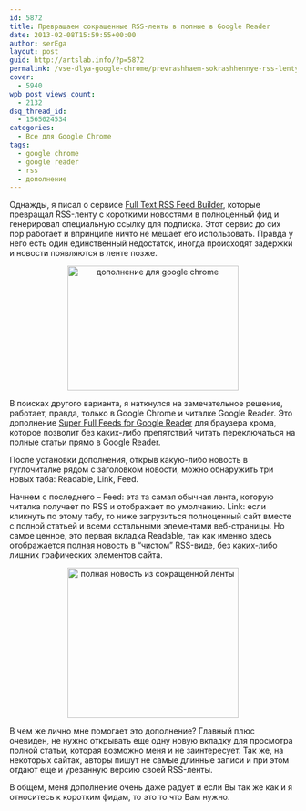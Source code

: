 ```yaml
---
id: 5872
title: Превращаем сокращенные RSS-ленты в полные в Google Reader
date: 2013-02-08T15:59:55+00:00
author: serEga
layout: post
guid: http://artslab.info/?p=5872
permalink: /vse-dlya-google-chrome/prevrashhaem-sokrashhennye-rss-lenty-v-polnye-v-google-reader/
cover:
  - 5940
wpb_post_views_count:
  - 2132
dsq_thread_id:
  - 1565024534
categories:
  - Все для Google Chrome
tags:
  - google chrome
  - google reader
  - rss
  - дополнение
---
```

Однажды, я писал о сервисе [Full Text RSS Feed Builder](http://artslab.info/onlayn-servisyi/prevrashhaem-sokrashhennyj-rss-feed-v-polnyj/), которые превращал RSS-ленту с короткими новостями в полноценный фид и генерировал специальную ссылку для подписка. Этот сервис до сих пор работает и впринципе ничто не мешает его использовать. Правда у него есть один единственный недостаток, иногда происходят задержки и новости появляются в ленте позже. 

<center>
  <a href="http://img.artslab.info/korotkii_rssfeed.jpg"><img src="http://img.artslab.info/korotkii_rssfeed-300x219.jpg" alt="дополнение для google chrome" title="korotkii_rssfeed" width="300" height="219" class="aligncenter size-medium wp-image-5937" srcset="http://img.artslab.info/korotkii_rssfeed-300x219.jpg 300w, http://img.artslab.info/korotkii_rssfeed.jpg 715w" sizes="(max-width: 300px) 100vw, 300px" /></a>
</center>

В поисках другого варианта, я наткнулся на замечательное решение, работает, правда, только в Google Chrome и читалке Google Reader. Это дополнение [Super Full Feeds for Google Reader](https://chrome.google.com/webstore/detail/super-full-feeds-for-goog/khbjahpecnkenngkidhioicnfpakihgo) для браузера хрома, которое позволит без каких-либо препятствий читать переключаться на полные статьи прямо в Google Reader.

<!--more-->

После установки дополнения, открыв какую-либо новость в гуглочиталке рядом с заголовком новости, можно обнаружить три новых таба: Readable, Link, Feed.
  
Начнем с последнего &#8211; Feed: эта та самая обычная лента, которую читалка получает по RSS и отображает по умолчанию. Link: если кликнуть по этому табу, то ниже загрузиться полноценный сайт вместе с полной статьей и всеми остальными элементами веб-страницы. Но самое ценное, это первая вкладка Readable, так как именно здесь отображается полная новость в &#8220;чистом&#8221; RSS-виде, без каких-либо лишних графических элементов сайта.

<center>
  <a href="http://img.artslab.info/polnaya_rss_lenta_saita.jpg"><img src="http://img.artslab.info/polnaya_rss_lenta_saita-300x264.jpg" alt="полная новость из сокращенной ленты" title="polnaya_rss_lenta_saita" width="300" height="264" class="aligncenter size-medium wp-image-5939" srcset="http://img.artslab.info/polnaya_rss_lenta_saita-300x264.jpg 300w, http://img.artslab.info/polnaya_rss_lenta_saita.jpg 875w" sizes="(max-width: 300px) 100vw, 300px" /></a>
</center>

В чем же лично мне помогает это дополнение? Главный плюс очевиден, не нужно открывать еще одну новую вкладку для просмотра полной статьи, которая возможно меня и не заинтересует. Так же, на некоторых сайтах, авторы пишут не самые длинные записи и при этом отдают еще и урезанную версию своей RSS-ленты.

В общем, меня дополнение очень даже радует и если Вы так же как и я относитесь к коротким фидам, то это то что Вам нужно.